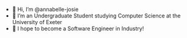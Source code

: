 - 👋 Hi, I’m @annabelle-josie
- 👀 I’m an Undergraduate Student studying Computer Science at the University of Exeter
- 🌱 I hope to become a Software Engineer in Industry!

<!---
annabelle-josie/annabelle-josie is a ✨ special ✨ repository because its `README.md` (this file) appears on your GitHub profile.
You can click the Preview link to take a look at your changes.
--->
